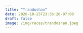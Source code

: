```yaml
---
title: "Trandoshan"
date: 2020-10-25T23:36:20-07:00
draft: false
image: /img/races/trandoshan.jpeg
---
```


